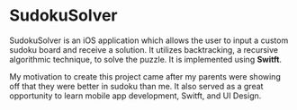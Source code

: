 # SudokuSolver

SudokuSolver is an iOS application which allows the user to input a custom sudoku board and receive a solution. It utilizes backtracking, a recursive algorithmic technique, to solve the puzzle. It is implemented using **Switft**. 

My motivation to create this project came after my parents were showing off that they were better in sudoku than me. It also served as a great opportunity to learn mobile app development, Switft, and UI Design. 

